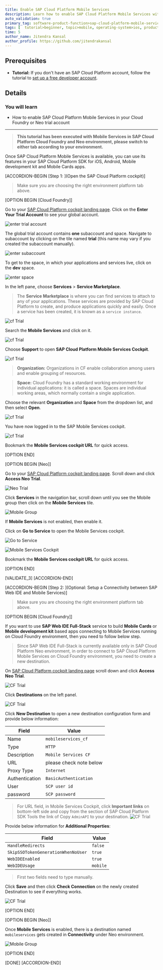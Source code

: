 ```yaml
---
title: Enable SAP Cloud Platform Mobile Services
description: Learn how to enable SAP Cloud Platform Mobile Services within a SAP Cloud Platform trial account and how to open the Mobile Services cockpit.
auto_validation: true
primary_tag: software-product-function>sap-cloud-platform-mobile-services
tags: [  tutorial>beginner, topic>mobile, operating-system>ios, products>sap-cloud-platform, products>sap-cloud-platform-for-the-cloud-foundry-environment, software-product-function>sap-cloud-platform-mobile-services, products>sap-cloud-platform-sdk-for-ios, products>sap-cloud-platform-sdk-for-android, products>sap-mobile-cards, products>mobile-development-kit-client]
time: 5
author_name: Jitendra Kansal
author_profile: https://github.com/jitendrakansal
---
```

## Prerequisites  
 - **Tutorial:** If you don't have an SAP Cloud Platform account, follow the tutorial to [set up a free developer account](hcp-create-trial-account).

## Details
### You will learn  
- How to enable SAP Cloud Platform Mobile Services in your Cloud Foundry or Neo trial account

---

>**This tutorial has been executed with Mobile Services in SAP Cloud Platform Cloud Foundry and Neo environment, please switch to either tab according to your environment.**

Once SAP Cloud Platform Mobile Services is available, you can use its features in your SAP Cloud Platform SDK for iOS, Android, Mobile development kit and Mobile Cards apps.

[ACCORDION-BEGIN [Step 1: ](Open the SAP Cloud Platform cockpit)]

>Make sure you are choosing the right environment platform tab above.

[OPTION BEGIN [Cloud Foundry]]

Go to your [SAP Cloud Platform cockpit landing page](https://cockpit.hanatrial.ondemand.com). Click on the **Enter Your Trial Account** to see your global account.

![enter trial account](enter-trial.png)

The global trial account contains **one** subaccount and space. Navigate to subaccount by clicking on the tile named **trial** (this name may vary if you created the subaccount manually).

![enter subaccount](global-account.png)

To get to the space, in which your applications and services live, click on the **dev** space.

![enter space](sub-account.png)

In the left pane, choose **Services** > **Service Marketplace**.

>The **Service Marketplace** is where you can find services to attach to any of your applications. These services are provided by SAP Cloud Platform to create, and produce applications quickly and easily. Once a service has been created, it is known as a `service instance`.

![cf Trial](img_5.png)

Search the **Mobile Services** and click on it.

![cf Trial](img_6.png)

Choose **Support** to open **SAP Cloud Platform Mobile Services Cockpit**.

![cf Trial](img_7.png)

>**Organization:** Organizations in CF enable collaboration among users and enable grouping of resources.

>**Space:** Cloud Foundry has a standard working environment for individual applications: it is called a space. Spaces are individual working areas, which normally contain a single application.

Choose the relevant **Organization** and **Space** from the dropdown list, and then select **Open**.

![cf Trial](img_8.png)

You have now logged in to the SAP Mobile Services cockpit.

![cf Trial](img_9.png)

Bookmark the **Mobile Services cockpit URL** for quick access.

[OPTION END]

[OPTION BEGIN [Neo]]

Go to your [SAP Cloud Platform cockpit landing page](https://cockpit.hanatrial.ondemand.com). Scroll down and click **Access Neo Trial**.

![Neo Trial](neo-trial.png)

Click **Services** in the navigation bar, scroll down until you see the Mobile group then click on the **Mobile Services** tile.

![Mobile Group](mobile-group.png)

If **Mobile Services** is not enabled, then enable it.

Click on **Go to Service** to open the Mobile Services cockpit.

![Go to Service](go-to-service.png)

![Mobile Services Cockpit](management-cockpit.png)

Bookmark the **Mobile Services cockpit URL** for quick access.

[OPTION END]

[VALIDATE_3]
[ACCORDION-END]

[ACCORDION-BEGIN [Step 2: ](Optional: Setup a Connectivity between SAP Web IDE and Mobile Services)]

>Make sure you are choosing the right environment platform tab above.

[OPTION BEGIN [Cloud Foundry]]

If you want to use **SAP Web IDE Full-Stack** service to build **Mobile Cards** or **Mobile development kit** based apps connecting to Mobile Services running on Cloud Foundry environment, then you need to follow below step.

>Since SAP Web IDE Full-Stack is currently available only in SAP Cloud Platform Neo environment, in order to connect to SAP Cloud Platform Mobile Services on Cloud Foundry environment, you need to create a new destination.

On [SAP Cloud Platform cockpit landing page](https://cockpit.hanatrial.ondemand.com) scroll down and click **Access Neo Trial**.

![CF Trial](neo-trial.png)

Click **Destinations** on the left panel.

![CF Trial](destination.png)

Click **New Destination** to open a new destination configuration form and provide below information:

| Field | Value |
|----|----|
Name           | `mobileservices_cf`
Type           | `HTTP`
Description    | `Mobile Services CF`
URL            | please check note below
Proxy Type     | `Internet`
Authentication | `BasicAuthentication`
User | `SCP user id`
password | `SCP password`

>For URL field, in Mobile Services Cockpit, click **Important links** on bottom-left side and copy from the section of SAP Cloud Platform SDK Tools the link of Copy `AdminAPI` to your destination.
>![CF Trial](img_1.1.png)

Provide below information for **Additional Properties**:

| Field | Value |
|----|----|
`HandleRedirects`  | `false`
`SkipSSOTokenGenerationWhenNoUser`  | `true`
`WebIDEEnabled`  | `true`
`WebIDEUsage`  | `mobile`

>First two fields need to type manually.

Click **Save** and then click **Check Connection** on the newly created Destination to see if everything works.

![CF Trial](check_ms-cf-dest.png)

[OPTION END]

[OPTION BEGIN [Neo]]

Once **Mobile Services** is enabled, there is a destination named `mobileservices` gets created in **Connectivity** under Neo environment.

![Mobile Group](img_10.png)

[OPTION END]

[DONE]
[ACCORDION-END]
